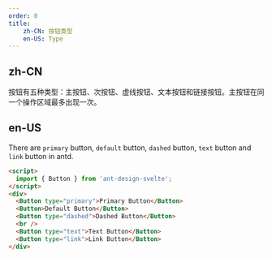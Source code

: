 ```yaml
---
order: 0
title:
    zh-CN: 按钮类型
    en-US: Type
---
```


## zh-CN

按钮有五种类型：主按钮、次按钮、虚线按钮、文本按钮和链接按钮。主按钮在同一个操作区域最多出现一次。

## en-US

There are `primary` button, `default` button, `dashed` button, `text` button and `link` button in antd.

```html
<script>
  import { Button } from 'ant-design-svelte';
</script>
<div>
  <Button type="primary">Primary Button</Button>
  <Button>Default Button</Button>
  <Button type="dashed">Dashed Button</Button>
  <br />
  <Button type="text">Text Button</Button>
  <Button type="link">Link Button</Button>
</div>
```

